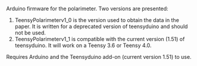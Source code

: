 Arduino firmware for the polarimeter. Two versions are presented:
1) TeensyPolarimeterv1_0 is the version used to obtain the data in the paper. It is written for a deprecated version of teensyduino and should not be used.
2) TeensyPolarimeterv1_1 is compatible with the current version (1.51) of teensyduino. It will work on a Teensy 3.6 or Teensy 4.0.

Requires Arduino and the Teensyduino add-on (current version 1.51) to use.
